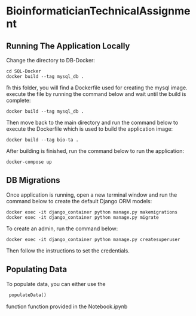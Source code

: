 # BioinformaticianTechnicalAssignment

## Running The Application Locally

Change the directory to DB-Docker:

```
cd SQL-Docker
docker build --tag mysql_db .
```

ّIn this folder, you will find a Dockerfile used for creating the mysql image. execute the file by running the command below and wait until the build is complete:

```
docker build --tag mysql_db .
```

Then move back to the main directory and run the command below to execute the Dockerfile which is used to build the application image:
```
docker build --tag bio-ta .
```

After building is finished, run the command below to run the application:

```
docker-compose up
```

## DB Migrations

Once application is running, open a new terminal window and run the command below to create the default Django ORM models:

```
docker exec -it django_container python manage.py makemigrations
docker exec -it django_container python manage.py migrate
```

ُTo create an admin, run the command below:
```
docker exec -it django_container python manage.py createsuperuser
```
Then follow the instructions to set the credentials.


## Populating Data

To populate data, you can either use the
``` python
 populateData()
 ```
 function function provided in the Notebook.ipynb 

